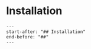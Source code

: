# Installation

```{include} ../../../README.md
---
start-after: "## Installation"
end-before: "##"
---
```
